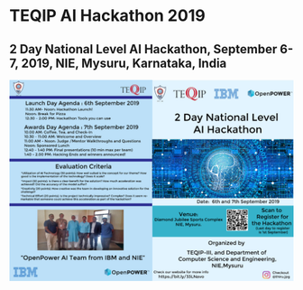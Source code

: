 # TEQIP AI Hackathon 2019
## 2 Day National Level AI Hackathon, September 6-7, 2019, NIE, Mysuru, Karnataka, India

![alt text](https://raw.githubusercontent.com/ksangeek/TEQIP-AI-Hackathon-2019-India/master/NIE_2_day_hackathon.jpeg)
